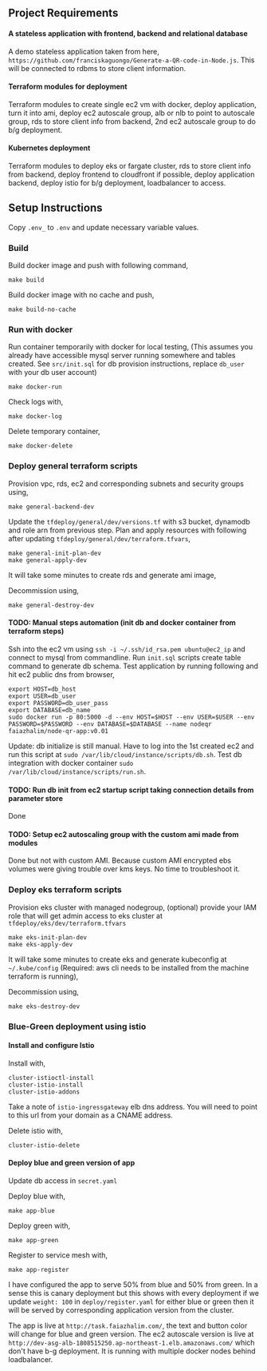 ## Project Requirements

#### A stateless application with frontend, backend and relational database

A demo stateless application taken from here, ```https://github.com/franciskaguongo/Generate-a-QR-code-in-Node.js```. This will be connected to rdbms to store client information.

#### Terraform modules for deployment

Terraform modules to create single ec2 vm with docker, deploy application, turn it into ami, deploy ec2 autoscale group, alb or nlb to point to autoscale group, rds to store client info from backend, 2nd ec2 autoscale group to do b/g deployment.

#### Kubernetes deployment

Terraform modules to deploy eks or fargate cluster, rds to store client info from backend, deploy frontend to cloudfront if possible, deploy application backend, deploy istio for b/g deployment, loadbalancer to access.

## Setup Instructions

Copy ```.env_``` to ```.env``` and update necessary variable values.

### Build

Build docker image and push with following command,

```
make build
```

Build docker image with no cache and push,

```
make build-no-cache
```

### Run with docker

Run container temporarily with docker for local testing, (This assumes you already have accessible mysql server running somewhere and tables created. See ```src/init.sql``` for db provision instructions, replace ```db_user``` with your db user account)

```
make docker-run
```

Check logs with,

```
make docker-log
```

Delete temporary container,

```
make docker-delete
```

### Deploy general terraform scripts

Provision vpc, rds, ec2 and corresponding subnets and security groups using,

```
make general-backend-dev
```

Update the ```tfdeploy/general/dev/versions.tf``` with s3 bucket, dynamodb and role arn from previous step. Plan and apply resources with following after updating ```tfdeploy/general/dev/terraform.tfvars```,

```
make general-init-plan-dev
make general-apply-dev
```

It will take some minutes to create rds and generate ami image,

Decommission using,

```
make general-destroy-dev
```

#### TODO: Manual steps automation (init db and docker container from terraform steps)

Ssh into the ec2 vm using ```ssh -i ~/.ssh/id_rsa.pem ubuntu@ec2_ip``` and connect to mysql from commandline. Run ```init.sql``` scripts create table command to generate db schema. Test application by running following and hit ec2 public dns from browser,

```
export HOST=db_host
export USER=db_user
export PASSWORD=db_user_pass
export DATABASE=db_name
sudo docker run -p 80:5000 -d --env HOST=$HOST --env USER=$USER --env PASSWORD=$PASSWORD --env DATABASE=$DATABASE --name nodeqr faiazhalim/node-qr-app:v0.01
```

Update: db initialize is still manual. Have to log into the 1st created ec2 and run this script at ```sudo /var/lib/cloud/instance/scripts/db.sh```. Test db integration with docker container ```sudo /var/lib/cloud/instance/scripts/run.sh```.

#### TODO: Run db init from ec2 startup script taking connection details from parameter store

Done

#### TODO: Setup ec2 autoscaling group with the custom ami made from modules

Done but not with custom AMI. Because custom AMI encrypted ebs volumes were giving trouble over kms keys. No time to troubleshoot it.

### Deploy eks terraform scripts

Provision eks cluster with managed nodegroup, (optional) provide your IAM role that will get admin access to eks cluster at ```tfdeploy/eks/dev/terraform.tfvars```

```
make eks-init-plan-dev
make eks-apply-dev
```

It will take some minutes to create eks and generate kubeconfig at ```~/.kube/config``` (Required: aws cli needs to be installed from the machine terraform is running),

Decommission using,

```
make eks-destroy-dev
```

### Blue-Green deployment using istio

#### Install and configure Istio

Install with,

```
cluster-istioctl-install
cluster-istio-install
cluster-istio-addons
```

Take a note of ```istio-ingressgateway``` elb dns address. You will need to point to this url from your domain as a CNAME address.

Delete istio with,

```
cluster-istio-delete
```

#### Deploy blue and green version of app

Update db access in ```secret.yaml```

Deploy blue with,

```
make app-blue
```

Deploy green with,

```
make app-green
```

Register to service mesh with,

```
make app-register
```

I have configured the app to serve 50% from blue and 50% from green. In a sense this is canary deployment but this shows with every deployment if we update ```weight: 100``` in ```deploy/register.yaml``` for either blue or green then it will be served by corresponding application version from the cluster.

The app is live at ```http://task.faiazhalim.com/```, the text and button color will change for blue and green version.
The ec2 autoscale version is live at ```http://dev-asg-alb-1808515250.ap-northeast-1.elb.amazonaws.com/``` which don't have b-g deployment. It is running with multiple docker nodes behind loadbalancer. 